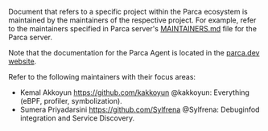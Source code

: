 Document that refers to a specific project within the Parca ecosystem
is maintained by the maintainers of the respective project. For example, refer
to the maintainers specified in Parca server's
[MAINTAINERS.md](https://github.com/parca/parca/blob/main/MAINTAINERS.md)
file for the Parca server.

Note that the documentation for the Parca Agent is located in the [parca.dev website](https://www.parca.dev/docs/overview).

Refer to the following maintainers with their focus areas:

* Kemal Akkoyun <https://github.com/kakkoyun> @kakkoyun: Everything (eBPF, profiler, symbolization).
* Sumera Priyadarsini <https://github.com/Sylfrena> @Sylfrena: Debuginfod integration and Service Discovery.
